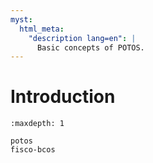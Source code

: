 ```yaml
---
myst:
  html_meta:
    "description lang=en": |
      Basic concepts of POTOS.
---
```


# Introduction 

```{toctree}
:maxdepth: 1

potos
fisco-bcos
```


